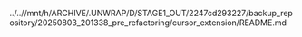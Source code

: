 ../..//mnt/h/ARCHIVE/.UNWRAP/D/STAGE1_OUT/2247cd293227/backup_repository/20250803_201338_pre_refactoring/cursor_extension/README.md